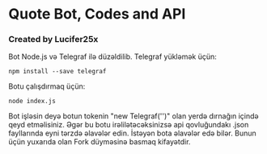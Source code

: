 # Quote Bot, Codes and  API
### Created by Lucifer25x
Bot Node.js və Telegraf ilə düzəldilib. Telegraf yükləmək üçün:
```
npm install --save telegraf
```
Botu çalışdırmaq üçün:
```
node index.js
```
Bot işləsin deyə botun tokenin "new Telegraf('')" olan yerdə dırnağın içində qeyd etməlisiniz.
Əgər bu botu irəlilətəcəksinizsə api qovluğundakı .json fayllarında eyni tərzdə əlavələr edin. İstəyən bota əlavələr edə bilər. Bunun üçün yuxarıda olan Fork düyməsinə basmaq kifayətdir.
